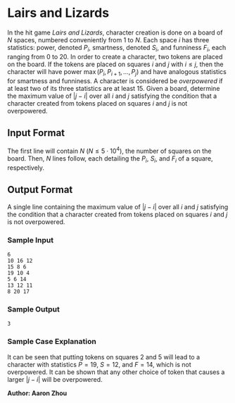 # Lairs and Lizards

In the hit game *Lairs and Lizards*, character creation is done on 
a board of $N$ spaces, numbered conveniently from 1 to $N$. 
Each space $i$ has three statistics: power, denoted $P_i$, 
smartness, denoted $S_i$, and funniness $F_i$, each ranging from 0 to 20. 
In order to create a character, two tokens are placed on the board. If 
the tokens are placed on squares $i$ and $j$ with $i \leq j$, then the 
character will have power $\max(P_i, P_{i+1}, \dots, P_j)$ and have 
analogous statistics for smartness and funniness. A character is considered
be *overpowered* if at least two of its three statistics are at least 15.
Given a board, determine the maximum value of $|j-i|$ over all $i$ and $j$
satisfying the condition that a character created from tokens placed on 
squares $i$ and $j$ is not overpowered.

## Input Format
The first line will contain $N$ ($N \leq 5 \cdot 10^4$), the number of 
squares on the board. Then, $N$ lines follow, each detailing the $P_i$, 
$S_i$, and $F_i$ of a square, respectively. 

## Output Format

A single line containing the maximum value of $|j-i|$ over all $i$ and $j$
satisfying the condition that a character created from tokens placed on 
squares $i$ and $j$ is not overpowered.

### Sample Input

```
6
10 16 12
15 8 6
19 10 4
5 6 14
13 12 11
8 20 17
```

### Sample Output

```
3
```

### Sample Case Explanation

It can be seen that putting tokens on squares 2 and 5 will lead to a character with
statistics $P = 19$, $S = 12$, and $F = 14$, which is not overpowered. It can be
shown that any other choice of token that causes a larger $|j - i|$ will be 
overpowered. 

**Author: Aaron Zhou**
